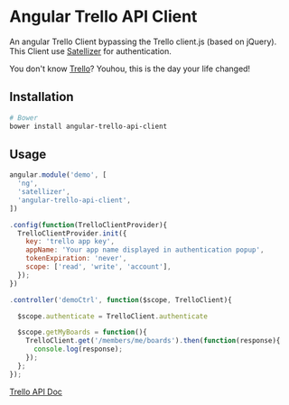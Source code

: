 # Angular Trello API Client

An angular Trello Client bypassing the Trello client.js (based on jQuery).
This Client use [Satellizer](https://github.com/sahat/satellizer) for authentication.

You don't know [Trello](trello.com)? Youhou, this is the day your life changed!

## Installation

```bash
# Bower
bower install angular-trello-api-client
```

## Usage

```javascript
angular.module('demo', [
  'ng',
  'satellizer',
  'angular-trello-api-client',
])

.config(function(TrelloClientProvider){
  TrelloClientProvider.init({
    key: 'trello app key',
    appName: 'Your app name displayed in authentication popup',
    tokenExpiration: 'never',
    scope: ['read', 'write', 'account'],
  });
})

.controller('demoCtrl', function($scope, TrelloClient){

  $scope.authenticate = TrelloClient.authenticate

  $scope.getMyBoards = function(){
    TrelloClient.get('/members/me/boards').then(function(response){
      console.log(response);
    });
  };
});
```

[Trello API Doc](https://developers.trello.com/advanced-reference)
